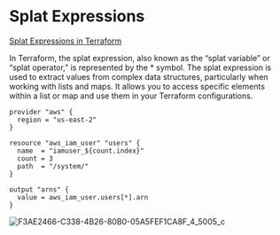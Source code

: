 # Splat Expressions

[Splat Expressions in Terraform](https://developer.hashicorp.com/terraform/language/expressions/splat)

In Terraform, the splat expression, also known as the “splat variable” or “splat operator,” is represented by the * symbol. The splat expression is used to extract values from complex data structures, particularly when working with lists and maps. It allows you to access specific elements within a list or map and use them in your Terraform configurations.

```
provider "aws" {
  region = "us-east-2"
}

resource "aws_iam_user" "users" {
  name  = "iamuser_${count.index}"
  count = 3
  path  = "/system/"
}

output "arns" {
  value = aws_iam_user.users[*].arn
}
```

![F3AE2466-C338-4B26-80B0-05A5FEF1CA8F_4_5005_c](https://github.com/begh-azka/terraform_aws/assets/97597065/c965bd76-1595-4fa1-84d8-aff362ea1a4b)
